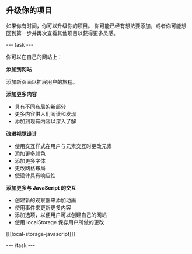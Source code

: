 ## 升级你的项目

如果你有时间，你可以升级你的项目。 你可能已经有想法要添加，或者你可能想回到第一步并再次查看其他项目以获得更多灵感。

\--- task ---

你可以在自己的网站上：

**添加到网站**

添加新页面以扩展用户的旅程。

**添加更多内容**

- 具有不同布局的新部分
- 更多内容供人们阅读和发现
- 添加到现有内容以深入了解

**改进视觉设计**

- 使用交互样式在用户与元素交互时更改元素
- 添加更多颜色
- 添加更多字体
- 更改网格布局
- 使设计具有响应性

**添加更多与 JavaScript 的交互**

- 创建新的观察器来添加动画
- 使用事件来更新更多内容
- 添加选项，以便用户可以创建自己的网站
- 使用 localStorage 保存用户所做的更改

[[[local-storage-javascript]]]

\--- /task ---
